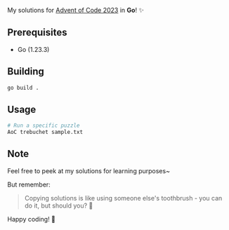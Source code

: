 My solutions for [Advent of Code 2023](https://adventofcode.com/2023) in **Go**! ✨

## Prerequisites

- Go (1.23.3)

## Building

```bash
go build .
```

## Usage

```bash
# Run a specific puzzle
AoC trebuchet sample.txt
```

## Note

Feel free to peek at my solutions for learning purposes~

But remember:
> Copying solutions is like using someone else's toothbrush - you can do it, but should you? 🤔

Happy coding! 🚀